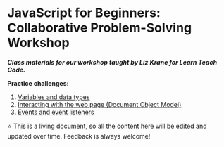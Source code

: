 # JavaScript for Beginners: Collaborative Problem-Solving Workshop 

***Class materials for our workshop taught by Liz Krane for Learn Teach Code.***

**Practice challenges:**
1. [Variables and data types](https://github.com/LearnTeachCode/beginner-javascript-workshop/blob/master/1-variable-challenges.md)
2. [Interacting with the web page (Document Object Model)](https://github.com/LearnTeachCode/beginner-javascript-workshop/blob/master/2-dom-challenges.md)
3. [Events and event listeners](https://github.com/LearnTeachCode/beginner-javascript-workshop/blob/master/3-event-challenges.md)

:star: This is a living document, so all the content here will be edited and updated over time. Feedback is always welcome!
